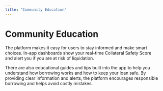 ```yaml
---
title: "Community Education"
---
```


Community Education
===================

The platform makes it easy for users to stay informed and make smart choices. In-app dashboards show your real-time Collateral Safety Score and alert you if you are at risk of liquidation.

There are also educational guides and tips built into the app to help you understand how borrowing works and how to keep your loan safe. By providing clear information and alerts, the platform encourages responsible borrowing and helps avoid costly mistakes.

